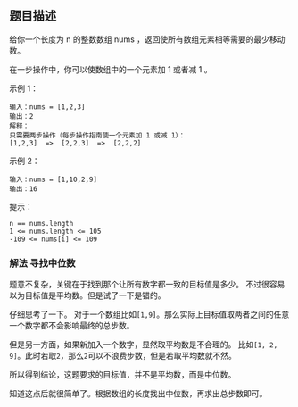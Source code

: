 ## 题目描述
给你一个长度为 n 的整数数组 nums ，返回使所有数组元素相等需要的最少移动数。

在一步操作中，你可以使数组中的一个元素加 1 或者减 1 。

示例 1：
```
输入：nums = [1,2,3]
输出：2
解释：
只需要两步操作（每步操作指南使一个元素加 1 或减 1）：
[1,2,3]  =>  [2,2,3]  =>  [2,2,2]
```
示例 2：
```
输入：nums = [1,10,2,9]
输出：16
```

提示：
```
n == nums.length
1 <= nums.length <= 105
-109 <= nums[i] <= 109
```

### 解法 寻找中位数
题意不复杂，关键在于找到那个让所有数字都一致的目标值是多少。
不过很容易以为目标值是平均数。但是试了一下是错的。

仔细思考了一下。
对于一个数组比如`[1,9]`。那么实际上目标值取两者之间的任意一个数字都不会影响最终的总步数。

但是另一方面，如果新加入一个数字，显然取平均数是不合理的。
比如`[1, 2, 9]`。此时若取`2`，那么`2`可以不浪费步数，但是若取平均数就不然。

所以得到结论，这题要求的目标值，并不是平均数，而是中位数。

知道这点后就很简单了。根据数组的长度找出中位数，再求出总步数即可。